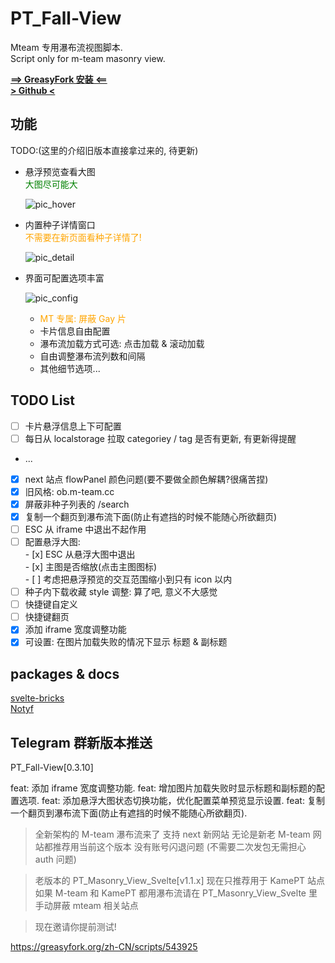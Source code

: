 # PT_Fall-View

Mteam 专用瀑布流视图脚本.  
Script only for m-team masonry view.

[**==> GreasyFork 安装 <==**](https://greasyfork.org/zh-CN/scripts/543925-pt瀑布流视图)  
[**> Github <**](https://github.com/KesaubeEire/PT_Fall-View)

## 功能

TODO:(这里的介绍旧版本直接拿过来的, 待更新)

- 悬浮预览查看大图
  <br>
  <span style="color:green;">大图尽可能大</span>

  ![pic_hover](https://raw.githubusercontent.com/KesaubeEire/PT_Masonry_View_Svelte/newMT/readme/pic_hover.png)

- 内置种子详情窗口
  <br>
  <span style="color:orange;">不需要在新页面看种子详情了!</span>

  ![pic_detail](https://raw.githubusercontent.com/KesaubeEire/PT_Masonry_View_Svelte/newMT/readme/pic_detail.png)

- 界面可配置选项丰富

  ![pic_config](https://raw.githubusercontent.com/KesaubeEire/PT_Masonry_View_Svelte/newMT/readme/pic_config.png)

  - <span style="color:orange;">MT 专属: 屏蔽 Gay 片</span>
  - 卡片信息自由配置
  - 瀑布流加载方式可选: 点击加载 & 滚动加载
  - 自由调整瀑布流列数和间隔
  - 其他细节选项...

## TODO List

- [ ] 卡片悬浮信息上下可配置
- [ ] 每日从 localstorage 拉取 categoriey / tag 是否有更新, 有更新得提醒
- ...
- [x] next 站点 flowPanel 颜色问题(要不要做全颜色解耦?很痛苦捏)
- [x] 旧风格: ob.m-team.cc
- [x] 屏蔽非种子列表的 /search
- [x] 复制一个翻页到瀑布流下面(防止有遮挡的时候不能随心所欲翻页)
- [ ] ESC 从 iframe 中退出不起作用
- [ ] 配置悬浮大图:  
       - [x] ESC 从悬浮大图中退出  
       - [x] 主图是否缩放(点击主图图标)  
       - [ ] 考虑把悬浮预览的交互范围缩小到只有 icon 以内
- [ ] 种子内下载收藏 style 调整: 算了吧, 意义不大感觉
- [ ] 快捷键自定义
- [ ] 快捷键翻页
- [x] 添加 iframe 宽度调整功能
- [x] 可设置: 在图片加载失败的情况下显示 标题 & 副标题

## packages & docs

[svelte-bricks](https://bricks.janosh.dev/)  
[Notyf](https://github.com/caroso1222/notyf)

## Telegram 群新版本推送

PT_Fall-View[0.3.10]

feat: 添加 iframe 宽度调整功能.
feat: 增加图片加载失败时显示标题和副标题的配置选项.
feat: 添加悬浮大图状态切换功能，优化配置菜单预览显示设置.
feat: 复制一个翻页到瀑布流下面(防止有遮挡的时候不能随心所欲翻页).

> 全新架构的 M-team 瀑布流来了
> 支持 next 新网站
> 无论是新老 M-team 网站都推荐用当前这个版本
> 没有账号闪退问题 (不需要二次发包无需担心 auth 问题)

> 老版本的 PT_Masonry_View_Svelte[v1.1.x] 现在只推荐用于 KamePT 站点
> 如果 M-team 和 KamePT 都用瀑布流请在 PT_Masonry_View_Svelte 里手动屏蔽 mteam 相关站点

> 现在邀请你提前测试!

https://greasyfork.org/zh-CN/scripts/543925

